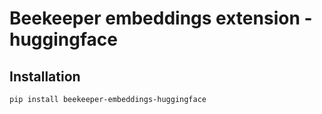 # Beekeeper embeddings extension - huggingface

## Installation 

```bash
pip install beekeeper-embeddings-huggingface
```
